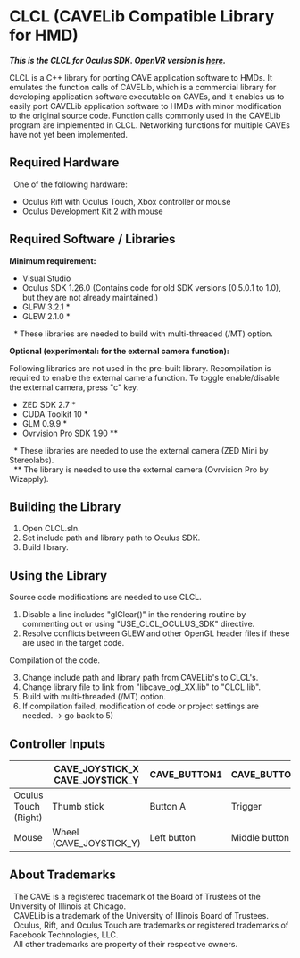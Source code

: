 # CLCL (CAVELib Compatible Library for HMD)

***This is the CLCL for Oculus SDK. OpenVR version is [here](https://github.com/kawaharas/CLCL-OpenVR).***

CLCL is a C++ library for porting CAVE application software to HMDs. 
It emulates the function calls of CAVELib, which is a commercial library 
for developing application software executable on CAVEs, 
and it enables us to easily port CAVELib application software 
to HMDs with minor modification to the original source code.
Function calls commonly used in the CAVELib program are implemented 
in CLCL. Networking functions for multiple CAVEs have not yet been implemented.

## Required Hardware

&nbsp; One of the following hardware:

- Oculus Rift with Oculus Touch, Xbox controller or mouse
- Oculus Development Kit 2 with mouse

## Required Software / Libraries

**Minimum requirement:**

- Visual Studio
- Oculus SDK 1.26.0 (Contains code for old SDK versions (0.5.0.1 to 1.0), but they are not already maintained.)
- GLFW 3.2.1 *
- GLEW 2.1.0 *

&nbsp; \*  These libraries are needed to build with multi-threaded (/MT) option.

**Optional (experimental: for the external camera function):**

Following libraries are not used in the pre-built library. 
Recompilation is required to enable the external camera function. 
To toggle enable/disable the external camera, press "c" key.

- ZED SDK 2.7 *
- CUDA Toolkit 10 *
- GLM 0.9.9 *
- Ovrvision Pro SDK 1.90 **

&nbsp; \*  These libraries are needed to use the external camera (ZED Mini by Stereolabs).  
&nbsp; \** The library is needed to use the external camera (Ovrvision Pro by Wizapply).

## Building the Library

1) Open CLCL.sln.
2) Set include path and library path to Oculus SDK.
3) Build library.

## Using the Library

Source code modifications are needed to use CLCL.

1) Disable a line includes "glClear()" in the rendering routine by commenting out or using "USE_CLCL_OCULUS_SDK" directive.
2) Resolve conflicts between GLEW and other OpenGL header files if these are used in the target code.

Compilation of the code.

3) Change include path and library path from CAVELib's to CLCL's.
4) Change library file to link from "libcave_ogl_XX.lib" to "CLCL.lib".
5) Build with multi-threaded (/MT) option.
6) If compilation failed, modification of code or project settings are needed. -> go back to 5)

## Controller Inputs

| |CAVE_JOYSTICK_X<br>CAVE_JOYSTICK_Y |CAVE_BUTTON1 |CAVE_BUTTON2 |CAVE_BUTTON3 |
|---|---|---|---|---|
|Oculus Touch (Right) |Thumb stick |Button A |Trigger |Button B |
|Mouse |Wheel (CAVE_JOYSTICK_Y) |Left button |Middle button |Right button |

## About Trademarks

&nbsp; The CAVE is a registered trademark of the Board of Trustees of the University of Illinois at Chicago.  
&nbsp; CAVELib is a trademark of the University of Illinois Board of Trustees.  
&nbsp; Oculus, Rift, and Oculus Touch are trademarks or registered trademarks of Facebook Technologies, LLC.  
&nbsp; All other trademarks are property of their respective owners.
